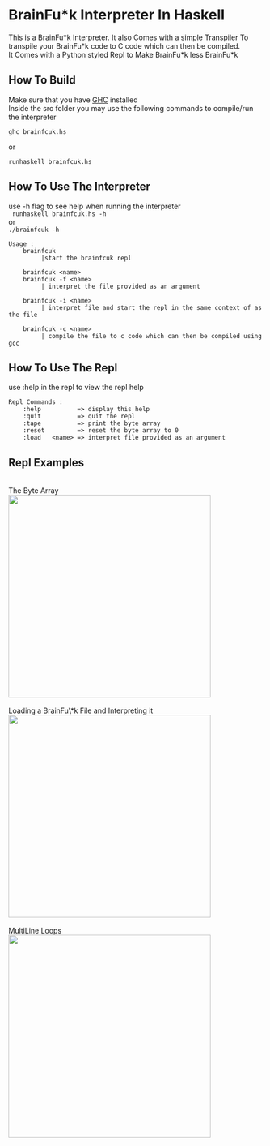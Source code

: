 # BrainFu*k Interpreter In Haskell

This is a BrainFu\*k Interpreter. It also Comes with a simple Transpiler To transpile your BrainFu\*k code to C code which can then be compiled.
<br>
It Comes with a Python styled Repl to Make BrainFu\*k less BrainFu\*k <br>


## How To Build
Make sure that you have <a href="https://www.haskell.org/ghc/">GHC</a> installed <br>
Inside the src folder you may use the following commands to compile/run the interpreter
```
ghc brainfcuk.hs
```
or
```
runhaskell brainfcuk.hs
```

## How To Use The Interpreter
use -h flag to see help when running the interpreter<br>
``` runhaskell brainfcuk.hs -h``` <br>
or<br>
```./brainfcuk -h``` 
```
Usage :
    brainfcuk
         |start the brainfcuk repl

    brainfcuk <name>
    brainfcuk -f <name>
         | interpret the file provided as an argument

    brainfcuk -i <name>
         | interpret file and start the repl in the same context of as the file

    brainfcuk -c <name>
         | compile the file to c code which can then be compiled using gcc
```

## How To Use The Repl
use :help in the repl to view the repl help
```
Repl Commands :
    :help          => display this help
    :quit          => quit the repl
    :tape          => print the byte array
    :reset         => reset the byte array to 0
    :load   <name> => interpret file provided as an argument
```
## Repl Examples
<br>
The Byte Array
<br>
<img src="./assets/tapeExample.png" width="400px">
<br><br>
Loading a BrainFu\*k File and Interpreting it
<br>
<img src="./assets/loadExample.png" width="400px">
<br><br>
MultiLine Loops
<br>
<img src="./assets/loopExample.png" width="400px">
